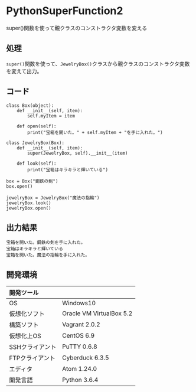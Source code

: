 # PythonSuperFunction2
super()関数を使って親クラスのコンストラクタ変数を変える

## 処理
`super()`関数を使って、`JewelryBox()`クラスから親クラスのコンストラクタ変数を変えて出力。

## コード
```
class Box(object):
    def __init__(self, item):
        self.myItem = item

    def open(self):
        print("宝箱を開いた。" + self.myItem + "を手に入れた。")

class JewelryBox(Box):
    def __init__(self, item):
        super(JewelryBox, self).__init__(item)

    def look(self):
        print("宝箱はキラキラと輝いている")

box = Box("鋼鉄の剣")
box.open()

jewelryBox = JewelryBox("魔法の指輪")
jewelryBox.look()
jewelryBox.open()
```

## 出力結果  
```
宝箱を開いた。鋼鉄の剣を手に入れた。
宝箱はキラキラと輝いている
宝箱を開いた。魔法の指輪を手に入れた。
```
  
## 開発環境
| 開発ツール |  |
|:-|:-|
| OS | Windows10 |
| 仮想化ソフト | Oracle VM VirtualBox 5.2 |
| 構築ソフト | Vagrant 2.0.2 |
| 仮想化上OS | CentOS 6.9 |
| SSHクライアント | PuTTY 0.6.8 |
| FTPクライアント | Cyberduck 6.3.5 |
| エディタ | Atom 1.24.0 |
| 開発言語 | Python 3.6.4 |
